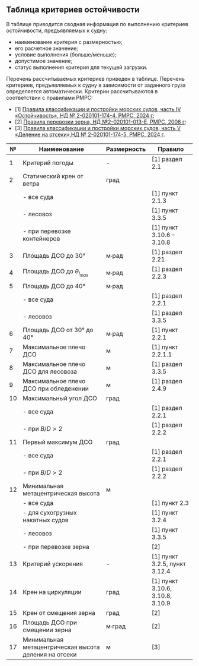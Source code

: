 ## Таблица критериев остойчивости
В таблице  приводится сводная информация по выполнению критериев остойчивости, предъявляемых к судну: 
- наименование критерия с размерностью;
- его расчетное значение;
- условие выполнения (больше/меньше);
- допустимое значение; 
- статус выполнения критерия для текущей загрузки. 
  
Перечень рассчитываемых критериев приведен в таблице. Перечень критериев, предъявляемых к судну в зависимости от заданного груза определяется автоматически. Критерии рассчитываются в соответствии с правилами РМРС:
- [1] [Правила классификации и постройки морских судов, часть IV «Остойчивость», НД № 2-020101-174-4, РМРС, 2024 г](/reference/ru/RMRS/Rules/classification_&_construction_of_ships_&_offshore_installations/Ships_(primary_group)/Sea-Going_Ships/2-020101-174-4_stability.pdf);
- [2] [Правила перевозки зерна, НД №2-020101-013-E, РМРС, 2006 г](/reference/ru/RMRS/Rules/different_types_of_ships/2-020101-013-E.pdf);
- [3] [Правила классификации и постройки морских судов, часть V «Деление на отсеки»,НД № 2-020101-174-5, РМРС, 2024 г](/reference/ru/RMRS/Rules/classification_&_construction_of_ships_&_offshore_installations/Ships_(primary_group)/Sea-Going_Ships/2-020101-174-5_subdivision.pdf).

| №   | Наименование                              | Размерность | Правило                          |
| --- | ----------------------------------------------------- | ----------- | -------------------------------- |
| 1   | Критерий погоды                                       | -           | [1] раздел 2.1                   |
| 2   | Статический крен от ветра                             | град        |                                  |
|     | - все суда                                            |             | [1] пункт 2.1.3                  |
|     | - лесовоз                                             |             | [1] пункт 3.3.5                  |
|     | - при перевозке контейнеров                           |             | [1] пункт 3.10.6 – 3.10.8        |
| 3   | Площадь ДСО до 30°                                    | м∙рад       | [1] раздел 2.21                  |
| 4   | Площадь ДСО до $θ_{l_{max}}$                          | м∙рад       | [1] раздел 2.2.3                 |
| 5   | Площадь ДСО до 40°                                    | м∙рад       |                                  |
|     | - все суда                                            |             | [1] раздел 2.2.1                 |
|     | - лесовоз                                             |             | [1] раздел 3.3.5                 |
| 6   | Площадь ДСО от 30° до 40°                             | м∙рад       | [1] пункт 2.2.1                  |
| 7   | Максимальное плечо ДСО                                | м           | [1] пункт 2.2.1.1                |
| 8   | Максимальное плечо ДСО для лесовоза                   | м           | [1] раздел 3.3.5                 |
| 9   | Максимальное плечо ДСО при обледенении                | м           | [1] раздел 2.4.9                 |
| 10  | Максимальный угол ДСО                                 | град        |                                  |
|     | - все суда                                            |             | [1] раздел 2.2.1                 |
|     | - при $B/D>2$                                         |             | [1] раздел 2.2.2                 |
| 11  | Первый максимум ДСО                                   | град        |                                  |
|     | - все суда                                            |             | [1] раздел 2.2.1                 |
|     | - при $B/D>2$                                         |             | [1] раздел 2.2.2                 |
| 12  | Минимальная метацентрическая высота                   | м           |                                  |
|     | - все суда                                            |             | [1] пункт 2.3                    |
|     | - для сухогрузных накатных судов                      |             | [1] пункт 3.2.4                  |
|     | - лесовоз                                             |             | [1] пункт 3.3.5                  |
|     | - при перевозке зерна                                 |             | [2]                              |
| 13  | Критерий ускорения                                    | -           | [1] пункт 3.2.5, пункт 3.12.4    |
| 14  | Крен на циркуляции                                    | град        | [1] пункт 3.10.6, 3.10.8, 3.10.9 |
| 15  | Крен от смещения зерна                                | град        | [2]                              |
| 16  | Площадь ДСО при смещении зерна                        | м∙град      | [2]                              |
| 17  | Минимальная метацентрическая высота деления на отсеки | м           | [3]                              |